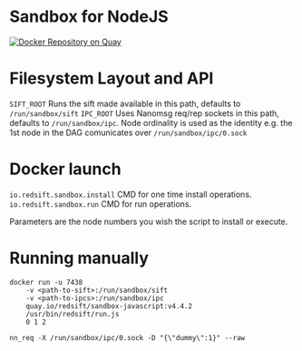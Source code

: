 # Sandbox for NodeJS
[![Docker Repository on Quay](https://quay.io/repository/redsift/sandbox-javascript/status "Docker Repository on Quay")](https://quay.io/repository/redsift/sandbox-javascript)

# Filesystem Layout and API

`SIFT_ROOT` Runs the sift made available in this path, defaults to `/run/sandbox/sift`
`IPC_ROOT` Uses Nanomsg req/rep sockets in this path, defaults to `/run/sandbox/ipc`. Node ordinality is used as the identity e.g. the 1st node in the DAG comunicates over `/run/sandbox/ipc/0.sock`

# Docker launch

`io.redsift.sandbox.install` CMD for one time install operations.
`io.redsift.sandbox.run` CMD for run operations.

Parameters are the node numbers you wish the script to install or execute.

# Running manually

	docker run -u 7438
		-v <path-to-sift>:/run/sandbox/sift
		-v <path-to-ipcs>:/run/sandbox/ipc
		quay.io/redsift/sandbox-javascript:v4.4.2
		/usr/bin/redsift/run.js
		0 1 2

`nn_req -X /run/sandbox/ipc/0.sock -D "{\"dummy\":1}" --raw`
